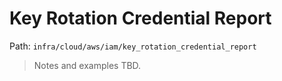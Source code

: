 # Key Rotation Credential Report

Path: `infra/cloud/aws/iam/key_rotation_credential_report`

> Notes and examples TBD.
